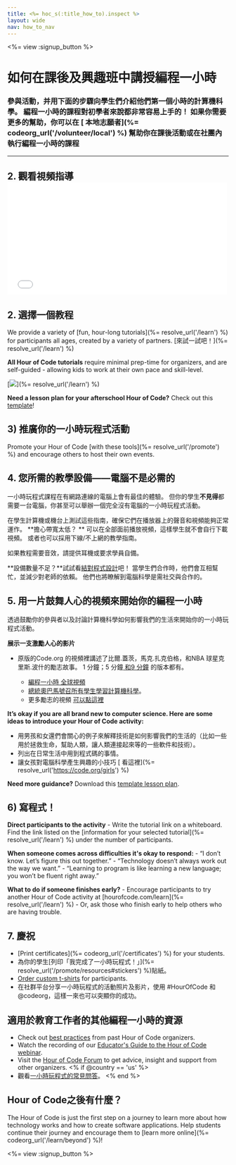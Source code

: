 ```yaml
---
title: <%= hoc_s(:title_how_to).inspect %>
layout: wide
nav: how_to_nav
---
```

<%= view :signup_button %>

# 如何在課後及興趣班中講授編程一小時

### 參與活動，并用下面的步驟向學生們介紹他們第一個小時的計算機科學。 編程一小時的課程對初學者來說都非常容易上手的！ 如果你需要更多的幫助，你可以在 [ 本地志願者](%= codeorg_url('/volunteer/local') %) 幫助你在課後活動或在社團內執行編程一小時的課程

* * *

## 2. 觀看視頻指導 <iframe width="500" height="255" src="//www.youtube.com/embed/SrnvvWDm73k" frameborder="0" allowfullscreen mark="crwd-mark"></iframe> 

## 2. 選擇一個教程

We provide a variety of [fun, hour-long tutorials](%= resolve_url('/learn') %) for participants all ages, created by a variety of partners. [來試一試吧！](%= resolve_url('/learn') %)

**All Hour of Code tutorials** require minimal prep-time for organizers, and are self-guided - allowing kids to work at their own pace and skill-level.

[![](/images/fit-700/tutorials.png)](%= resolve_url('/learn') %)

**Need a lesson plan for your afterschool Hour of Code?** Check out this [template](/files/AfterschoolEducatorLessonPlanOutline.docx)!

## 3) 推廣你的一小時玩程式活動

Promote your Hour of Code [with these tools](%= resolve_url('/promote') %) and encourage others to host their own events.

## 4. 您所需的教學設備——電腦不是必需的

一小時玩程式課程在有網路連線的電腦上會有最佳的體驗。 但你的學生**不見得**都需要一台電腦，你甚至可以舉辦一個完全沒有電腦的一小時玩程式活動。

在學生計算機或機台上測試這些指南，確保它們在播放器上的聲音和視頻能夠正常運作。 **擔心帶寬太低？ ** 可以在全部面前播放視頻，這樣學生就不會自行下載視頻。 或者也可以採用下線/不上網的教學指南。

如果教程需要音效，請提供耳機或要求學員自備。

**設備數量不足？**試試看[結對程式設計](https://www.youtube.com/watch?v=vgkahOzFH2Q)吧！ 當學生們合作時，他們會互相幫忙，並減少對老師的依賴。 他們也將瞭解到電腦科學是需社交與合作的。

## 5. 用一片鼓舞人心的視頻來開始你的編程一小時

透過鼓勵你的參與者以及討論計算機科學如何影響我們的生活來開始你的一小時玩程式活動。

**展示一支激勵人心的影片**

- 原版的Code.org 的視頻裡講述了比爾.蓋茨，馬克.扎克伯格，和NBA 球星克里斯.波什的勵志故事。 1 分鐘；5 分鐘[ 和9 分鐘](https://www.youtube.com/watch?v=dU1xS07N-FA) 的版本都有。</li> 
    
    - [編程一小時 全球視頻 ](https://www.youtube.com/watch?v=KsOIlDT145A)
    - [總統奧巴馬號召所有學生學習計算機科學](https://www.youtube.com/watch?v=6XvmhE1J9PY)。
    - 更多勵志的視頻 [ 可以點這裡 ](https://www.youtube.com/playlist?list=PLzdnOPI1iJNfpD8i4Sx7U0y2MccnrNZuP)</ul> 
    
    **It’s okay if you are all brand new to computer science. Here are some ideas to introduce your Hour of Code activity:**
    
    - 用男孩和女還們會關心的例子來解釋技術是如何影響我們的生活的（比如一些用於拯救生命，幫助人類，讓人類連接起來等的一些軟件和技術）。
    - 列出在日常生活中用到程式碼的事情。
    - 讓女孩對電腦科學產生興趣的小技巧 [ 看這裡](%= resolve_url('https://code.org/girls') %)
    
    **Need more guidance?** Download this [template lesson plan](/files/AfterschoolEducatorLessonPlanOutline.docx).
    
    ## 6) 寫程式！
    
    **Direct participants to the activity** - Write the tutorial link on a whiteboard. Find the link listed on the [information for your selected tutorial](%= resolve_url('/learn') %) under the number of participants.
    
    **When someone comes across difficulties it's okay to respond:** - “I don’t know. Let’s figure this out together.” - “Technology doesn’t always work out the way we want.” - “Learning to program is like learning a new language; you won’t be fluent right away.”
    
    **What to do if someone finishes early?** - Encourage participants to try another Hour of Code activity at [hourofcode.com/learn](%= resolve_url('/learn') %) - Or, ask those who finish early to help others who are having trouble.
    
    ## 7. 慶祝
    
    - [Print certificates](%= codeorg_url('/certificates') %) for your students.
    - 為你的學生[列印「我完成了一小時玩程式！」](%= resolve_url('/promote/resources#stickers') %)貼紙。
    - [Order custom t-shirts](http://blog.code.org/post/132608499493/hour-of-code-shirts-and-more) for participants.
    - 在社群平台分享一小時玩程式的活動照片及影片，使用 #HourOfCode 和 @codeorg，這樣一來也可以突顯你的成功。
    
    ## 適用於教育工作者的其他編程一小時的資源
    
    - Check out [best practices](http://www.slideshare.net/TeachCode/hour-of-code-best-practices-for-successful-educators-51273466) from past Hour of Code organizers.
    - Watch the recording of our [Educator's Guide to the Hour of Code webinar](https://youtu.be/EJeMeSW2-Mw).
    - Visit the [Hour of Code Forum](http://forum.code.org/c/plc/hour-of-code) to get advice, insight and support from other organizers. <% if @country == 'us' %>
    - 觀看[一小時玩程式的常見問答](https://support.code.org/hc/en-us/categories/200147083-Hour-of-Code)。 <% end %>
    
    ## Hour of Code之後有什麼？
    
    The Hour of Code is just the first step on a journey to learn more about how technology works and how to create software applications. Help students continue their journey and encourage them to [learn more online](%= codeorg_url('/learn/beyond') %)!
    
    <%= view :signup_button %>